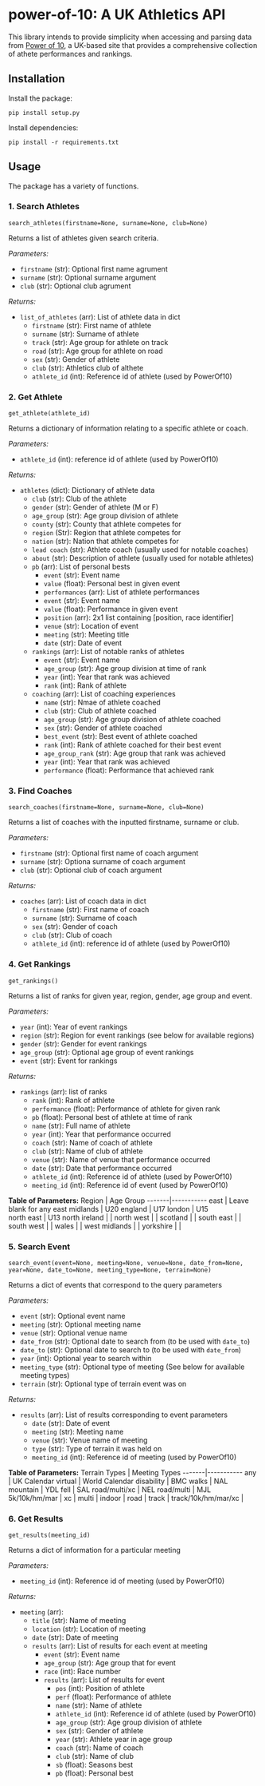 # power-of-10: A UK Athletics API

This library intends to provide simplicity when accessing and parsing data from <a href="https://www.thepowerof10.info">Power of 10</a>, a UK-based site that provides a comprehensive collection of athete performances and rankings.

## Installation

Install the package:
```
pip install setup.py
```

Install dependencies:
```
pip install -r requirements.txt
```

## Usage

The package has a variety of functions.

### 1. Search Athletes
```
search_athletes(firstname=None, surname=None, club=None)
```
Returns a list of athletes given search criteria.

*Parameters:*
- `firstname` (str): Optional first name agrument
- `surname` (str): Optional surname argument
- `club` (str): Optional club agrument

*Returns:*
- `list_of_athletes` (arr): List of athlete data in dict
    - `firstname` (str): First name of athlete
    - `surname` (str): Surname of athlete
    - `track` (str): Age group for athlete on track 
    - `road` (str): Age group for athlete on road
    - `sex` (str): Gender of athlete
    - `club` (str): Athletics club of althete
    - `athlete_id` (int): Reference id of athlete (used by PowerOf10)


### 2. Get Athlete
```
get_athlete(athlete_id)
```
Returns a dictionary of information relating to a specific athlete or coach.

*Parameters:*
- `athlete_id` (int): reference id of athlete (used by PowerOf10)

*Returns:*
- `athletes` (dict): Dictionary of athlete data
    - `club` (str): Club of the athlete
    - `gender` (str): Gender of athlete (M or F)
    - `age_group` (str): Age group division of athlete
    - `county` (str): County that athlete competes for
    - `region` (Str): Region that athlete competes for
    - `nation` (str): Nation that athlete competes for
    - `lead coach` (str): Athlete coach (usually used for notable coaches)
    - `about` (str): Description of athlete (usually used for notable athletes)
    - `pb` (arr): List of personal bests
        - `event` (str): Event name
        - `value` (float): Personal best in given event
        - `performances` (arr): List of athlete performances
        - `event` (str): Event name
        - `value` (float): Performance in given event
        - `position` (arr): 2x1 list containing [position, race identifier]
        - `venue` (str): Location of event
        - `meeting` (str): Meeting title
        - `date` (str): Date of event
    - `rankings` (arr): List of notable ranks of athletes
        - `event` (str): Event name
        - `age_group` (str): Age group division at time of rank
        - `year` (int): Year that rank was achieved
        - `rank` (int): Rank of athlete
    - `coaching` (arr): List of coaching experiences 
        - `name` (str): Nmae of athlete coached
        - `club` (str): Club of athlete coached
        - `age_group` (str): Age group division of athlete coached
        - `sex` (str): Gender of athlete coached
        - `best_event` (str): Best event of athlete coached
        - `rank` (int): Rank of athlete coached for their best event
        - `age_group_rank` (str): Age group that rank was achieved
        - `year` (int): Year that rank was achieved
        - `performance` (float): Performance that achieved rank

### 3. Find Coaches
```
search_coaches(firstname=None, surname=None, club=None)
```
Returns a list of coaches with the inputted firstname, surname or club.

*Parameters:*
- `firstname` (str): Optional first name of coach argument
- `surname` (str): Optiona surname of coach argument
- `club` (str): Optional club of coach argument

*Returns:*
- `coaches` (arr): List of coach data in dict
    - `firstname` (str): First name of coach
    - `surname` (str): Surname of coach
    - `sex` (str): Gender of coach
    - `club` (str): Club of coach
    - `athlete_id` (int): reference id of athlete (used by PowerOf10)

### 4. Get Rankings
```
get_rankings()
```
Returns a list of ranks for given year, region, gender, age group and event.

*Parameters:*
- `year` (int): Year of event rankings 
- `region` (str): Region for event rankings (see below for available regions)
- `gender` (str): Gender for event rankings
- `age_group` (str): Optional age group of event rankings
- `event` (str): Event for rankings

*Returns:*
- `rankings` (arr): list of ranks
    - `rank` (int): Rank of athlete
    - `performance` (float): Performance of athlete for given rank
    - `pb` (float): Personal best of athlete at time of rank
    - `name` (str): Full name of athlete
    - `year` (int): Year that performance occurred
    - `coach` (str): Name of coach of athlete
    - `club` (str): Name of club of athlete
    - `venue` (str): Name of venue that performance occurred
    - `date` (str): Date that performance occurred
    - `athlete_id` (int): Reference id of athlete (used by PowerOf10)
    - `meeting_id` (int): Reference id of event (used by PowerOf10)

**Table of Parameters:**
Region | Age Group 
-------|-----------
east | Leave blank for any 
east midlands | U20 
england | U17 
london | U15  
north east | U13 
north ireland | | 
north west | | 
scotland | | 
south east | | 
south west | | 
wales | | 
west midlands | | 
yorkshire | | 

### 5. Search Event
```
search_event(event=None, meeting=None, venue=None, date_from=None, year=None, date_to=None, meeting_type=None, terrain=None)
```
Returns a dict of events that correspond to the query parameters

*Parameters:*
- `event` (str): Optional event name
- `meeting` (str): Optional meeting name
- `venue` (str): Optional venue name
- `date_from` (str): Optional date to search from (to be used with `date_to`)
- `date_to` (str): Optional date to search to (to be used with `date_from`)
- `year` (int): Optional year to search within
- `meeting_type` (str): Optional type of meeting (See below for available meeting types)
- `terrain` (str): Optional type of terrain event was on

*Returns:*
- `results` (arr): List of results corresponding to event parameters
    - `date` (str): Date of event
    - `meeting` (str): Meeting name
    - `venue` (str): Venue name of meeting
    - `type` (str): Type of terrain it was held on
    - `meeting_id` (int): Reference id of meeting (used by PowerOf10)

**Table of Parameters:**
Terrain Types | Meeting Types
-------|-----------
any | UK Calendar
virtual | World Calendar
disability | BMC
walks | NAL
mountain | YDL 
fell | SAL
road/multi/xc | NEL
road/multi | MJL
5k/10k/hm/mar | 
xc | 
multi | 
indoor | 
road | 
track | 
track/10k/hm/mar/xc |

### 6. Get Results
```
get_results(meeting_id)
```
Returns a dict of information for a particular meeting 

*Parameters:*
- `meeting_id` (int): Reference id of meeting (used by PowerOf10)

*Returns:*
- `meeting` (arr):
    - `title` (str): Name of meeting
    - `location` (str): Location of meeting
    - `date` (str): Date of meeting
    - `results` (arr): List of results for each event at meeting
        - `event` (str): Event name
        - `age_group` (str): Age group that for event
        - `race` (int): Race number
        - `results` (arr): List of results for event
            - `pos` (int): Position of athlete
            - `perf` (float): Performance of athlete
            - `name` (str): Name of athlete
            - `athlete_id` (int): Reference id of athlete (used by PowerOf10) 
            - `age_group` (str): Age group division of athlete
            - `sex` (str): Gender of athlete 
            - `year` (str): Athlete year in age group
            - `coach` (str): Name of coach
            - `club` (str): Name of club
            - `sb` (float): Seasons best
            - `pb` (float): Personal best


